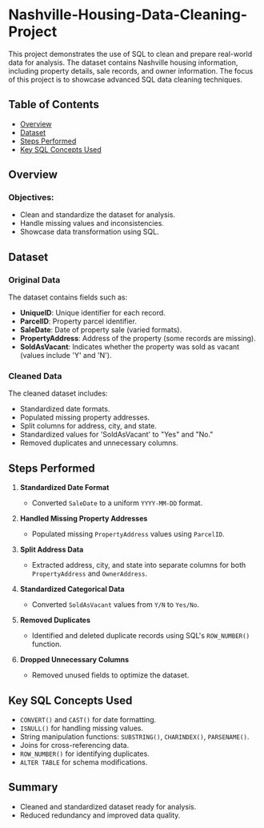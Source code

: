 # Nashville-Housing-Data-Cleaning-Project

This project demonstrates the use of SQL to clean and prepare real-world data for analysis. The dataset contains Nashville housing information, including property details, sale records, and owner information. The focus of this project is to showcase advanced SQL data cleaning techniques.

## Table of Contents
- [Overview](#overview)
- [Dataset](#dataset)
- [Steps Performed](#steps-performed)
- [Key SQL Concepts Used](#key-sql-concepts-used)


## Overview
### Objectives:
- Clean and standardize the dataset for analysis.
- Handle missing values and inconsistencies.
- Showcase data transformation using SQL.

## Dataset
### Original Data
The dataset contains fields such as:
- **UniqueID**: Unique identifier for each record.
- **ParcelID**: Property parcel identifier.
- **SaleDate**: Date of property sale (varied formats).
- **PropertyAddress**: Address of the property (some records are missing).
- **SoldAsVacant**: Indicates whether the property was sold as vacant (values include 'Y' and 'N').


### Cleaned Data
The cleaned dataset includes:
- Standardized date formats.
- Populated missing property addresses.
- Split columns for address, city, and state.
- Standardized values for 'SoldAsVacant' to "Yes" and "No."
- Removed duplicates and unnecessary columns.


## Steps Performed
1. **Standardized Date Format**  
   - Converted `SaleDate` to a uniform `YYYY-MM-DD` format.  

2. **Handled Missing Property Addresses**  
   - Populated missing `PropertyAddress` values using `ParcelID`.  

3. **Split Address Data**  
   - Extracted address, city, and state into separate columns for both `PropertyAddress` and `OwnerAddress`.  

4. **Standardized Categorical Data**  
   - Converted `SoldAsVacant` values from `Y/N` to `Yes/No`.  

5. **Removed Duplicates**  
   - Identified and deleted duplicate records using SQL's `ROW_NUMBER()` function.  

6. **Dropped Unnecessary Columns**  
   - Removed unused fields to optimize the dataset.

## Key SQL Concepts Used
- `CONVERT()` and `CAST()` for date formatting.
- `ISNULL()` for handling missing values.
- String manipulation functions: `SUBSTRING()`, `CHARINDEX()`, `PARSENAME()`.
- Joins for cross-referencing data.
- `ROW_NUMBER()` for identifying duplicates.
- `ALTER TABLE` for schema modifications.

## Summary
- Cleaned and standardized dataset ready for analysis.
- Reduced redundancy and improved data quality.


